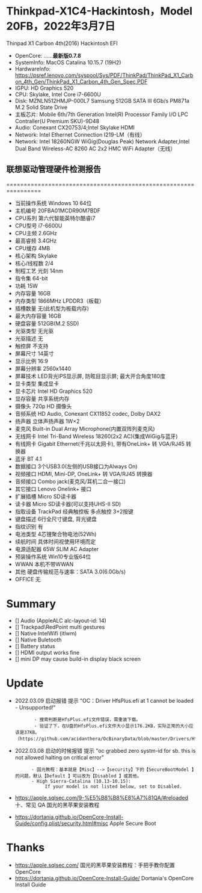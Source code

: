 # Thinkpad-X1C4-Hackintosh，Model 20FB，2022年3月7日
Thinpad X1 Carbon 4th(2016) Hackintosh EFI
- OpenCore: ......**最新版0.7.8**
- SystemInfo: MacOS Catalina 10.15.7 (19H2)
- HardwareInfo: https://psref.lenovo.com/syspool/Sys/PDF/ThinkPad/ThinkPad_X1_Carbon_4th_Gen/ThinkPad_X1_Carbon_4th_Gen_Spec.PDF
 - IGPU: HD Graphics 520
 - CPU: Skylake, Intel Core i7-6600U
 - Disk: MZNLN512HMJP-000L7 Samsung 512GB SATA III 6Gb/s PM871a M.2 Solid State Drive
 - 主板芯片: Mobile 6th/7th Generation Intel(R) Processor Family I/O LPC Contraller(U Premium SKU)-9D48
 - Audio: Conexant CX20753/4;Intel Skylake HDMI
 - Network: Intel Ethernet Connection I219-LM（有线）
 - Network: Intel 18260NGW WiGig(Douglas Peak) Network Adapter,Intel Dual Band Wireless-AC 8260 AC 2x2 HMC WiFi Adapter（无线）

## 联想驱动管理硬件检测报告
================================================================
- 当前操作系统		Windows 10 64位
- 主机编号		20FBA01MCDR90M7BDF
- CPU系列		第六代智能英特尔酷睿i7
- CPU型号		i7-6600U
- CPU主频		2.6GHz
- 最高睿频		3.4GHz
- CPU缓存		4MB
- 核心架构		Skylake
- 核心/线程数		2/4
- 制程工艺		光刻  14nm
- 指令集		64-bit
- 功耗			15W
- 内存容量		16GB
- 内存类型		1866MHz LPDDR3（板载）
- 插槽数量		无(此机型为板载内存)
- 最大内存容量		16GB
- 硬盘容量		512GB(M.2 SSD)
- 光驱类型		无光驱
- 光驱描述		无
- 触控屏		不支持
- 屏幕尺寸		14英寸
- 显示比例		16:9
- 屏幕分辨率		2560x1440
- 屏幕技术		LED背光IPS显示屏, 防眩目显示屏; 最大开合角度180度
- 显卡类型		集成显卡
- 显卡芯片		Intel HD Graphics 520
- 显存容量		共享系统内存
- 摄像头		720p HD 摄像头
- 音频系统		HD Audio, Conexant CX11852 codec, Dolby DAX2
- 扬声器		立体声扬声器 1W×2
- 麦克风		Built-in Dual Array Microphone(内置双阵列麦克风)
- 无线网卡		Intel Tri-Band Wireless 18260(2x2 AC)(集成WiGig与蓝牙)
- 有线网卡		Gigabit Ethernet(千兆以太网卡), 带有OneLink+ 转 VGA/RJ45 转换器
- 蓝牙			BT 4.1
- 数据接口		3个USB3.0(左侧的USB接口为Always On)
- 视频接口		HDMI, Mini-DP, OneLink+ 转 VGA/RJ45 转换器
- 音频接口		Combo jack(麦克风/耳机二合一接口)
- 其它接口		Lenovo Onelink+ 接口
- 扩展插槽		Micro SD读卡器
- 读卡器		Micro SD读卡器(可以支持UHS-II SD)
- 指取设备		TrackPad 经典触控板 多点触控 3+2按键
- 键盘描述		6行全尺寸键盘, 背光键盘
- 指纹识别		有
- 电池类型		4芯锂聚合物电池(52Wh)
- 续航时间		具体时间视使用环境而定
- 电源适配器		65W SLIM AC Adapter
- 预装操作系统		Win10专业版64位
- WWAN			本机不带WWAN
- 其他			硬盘传输规范与速率：SATA 3.0(6.0Gb/s)
- OFFICE		无


# Summary
- [] Audio (AppleALC alc-layout-id: 14)
- [] Trackpad\RedPoint multi gestures
- [] Native IntelWifi (itlwm)
- [] Native Buletooth
- [] Battery status
- [] HDMI output works fine
- [] mini DP may cause build-in display black screen

# Update
- 2022.03.09 启动报错 提示 "OC：Driver HfsPlus.efi at 1 cannot be loaded - Unsupported!"

             - 搜索判断是HfsPlus.efi文件错误，需重装下载。
             - 验证了下，在U盘的HfsPlus.efi文件大小显示176.2KB，实际正常的大小应该是37KB。（https://github.com/acidanthera/OcBinaryData/blob/master/Drivers/HfsPlus.efi)

- 2022.03.08 启动的时候报错 提示 "oc grabbed zero systm-id for sb. this is not allowed halting on critlcal error" 

            - 国光教程：基本就是【Misc】-->【security】下的【SecureBootModel 】的问题，默认【Default 】可以改为【Disabled 】或其他。
            - High Sierra-Catalina (10.13-10.15):
                 If your model is not listed below, set to Disabled.

- https://apple.sqlsec.com/9-%E5%B8%B8%E8%A7%81QA/#reloaded 十、常见 QA 国光的黑苹果安装教程
- https://dortania.github.io/OpenCore-Install-Guide/config.plist/security.html#misc Apple Secure Boot

# Thanks
- https://apple.sqlsec.com/ 国光的黑苹果安装教程：手把手教你配置 OpenCore
- https://dortania.github.io/OpenCore-Install-Guide/ Dortania's OpenCore Install Guide

